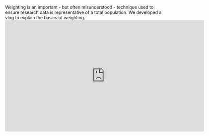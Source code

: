 Weighting is an important - but often misunderstood - technique used to ensure research data is representative of a total population. We developed a vlog to explain the basics of weighting. <iframe id="ytplayer" type="text/html" width="640" height="360" src="https://www.youtube.com/embed/2wJaxxrv9Gw?origin=https://www.nickjenkins.com.au/" frameborder="0"></iframe>
